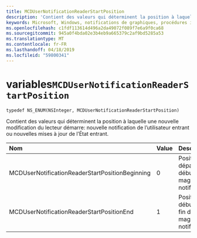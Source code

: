 ```yaml
---
title: MCDUserNotificationReaderStartPosition
description: 'Contient des valeurs qui déterminent la position à laquelle une nouvelle modification du lecteur démarre: nouvelle notification de l’utilisateur entrant ou nouvelles mises à jour de l’État entrant.'
keywords: Microsoft, Windows, notifications de graphiques, procédures iOS, iPhone de savoir-faire
ms.openlocfilehash: c1fdf113614d496a2da49072f089f7e6a9f0ca68
ms.sourcegitcommit: 945a0f4bda02e3b4eb9a665379c2af9bd5285a53
ms.translationtype: MT
ms.contentlocale: fr-FR
ms.lasthandoff: 04/18/2019
ms.locfileid: "59800341"
---
```

# <a name="enum-mcdusernotificationreaderstartposition"></a>variables`MCDUserNotificationReaderStartPosition`

```
typedef NS_ENUM(NSInteger, MCDUserNotificationReaderStartPosition)
```

Contient des valeurs qui déterminent la position à laquelle une nouvelle modification du lecteur démarre: nouvelle notification de l’utilisateur entrant ou nouvelles mises à jour de l’État entrant. 

|Nom | Value | Description |
|:-- |:-- |:-- |
|   MCDUserNotificationReaderStartPositionBeginning |0| Position de départ au début du magasin de notifications. |
|   MCDUserNotificationReaderStartPositionEnd | 1| Position de début à la fin du magasin de notifications. |
